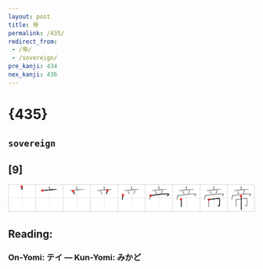 ```yaml
---
layout: post
title: 帝
permalink: /435/
redirect_from:
 - /帝/
 - /sovereign/
pre_kanji: 434
nex_kanji: 436
---
```


# {435}

## `sovereign`

## [9]

<div class="stroke"><img src="../images/E5B89D.png" /></div>

## Reading:

### On-Yomi: テイ &mdash; Kun-Yomi: みかど
